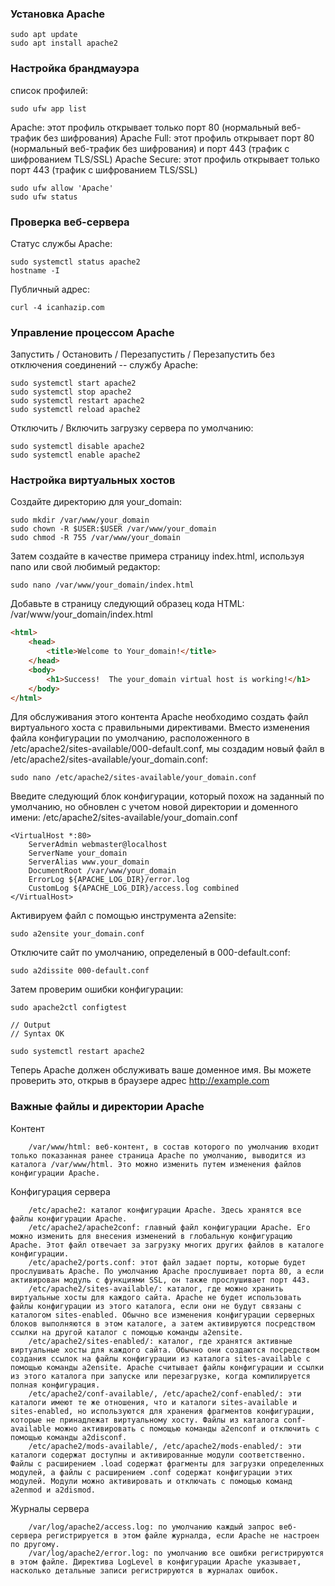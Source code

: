 ### Установка Apache
```
sudo apt update
sudo apt install apache2
```
### Настройка брандмауэра
список профилей:
```
sudo ufw app list
```
Apache: этот профиль открывает только порт 80 (нормальный веб-трафик без шифрования)
Apache Full: этот профиль открывает порт 80 (нормальный веб-трафик без шифрования) и порт 443 (трафик с шифрованием TLS/SSL)
Apache Secure: этот профиль открывает только порт 443 (трафик с шифрованием TLS/SSL)
```
sudo ufw allow 'Apache'
sudo ufw status
```
### Проверка веб-сервера
Статус службы Apache:
```
sudo systemctl status apache2
hostname -I
```
Публичный адрес:
```
curl -4 icanhazip.com
```
### Управление процессом Apache
Запустить / Остановить / Перезапустить / Перезапустить без отключения соединений -- службу Apache:
```
sudo systemctl start apache2
sudo systemctl stop apache2
sudo systemctl restart apache2
sudo systemctl reload apache2
```
Отключить / Включить загрузку сервера по умолчанию:
```
sudo systemctl disable apache2
sudo systemctl enable apache2
```
### Настройка виртуальных хостов
Создайте директорию для your_domain:
```
sudo mkdir /var/www/your_domain
sudo chown -R $USER:$USER /var/www/your_domain
sudo chmod -R 755 /var/www/your_domain
```
Затем создайте в качестве примера страницу index.html, используя nano или свой любимый редактор:
```
sudo nano /var/www/your_domain/index.html
```
Добавьте в страницу следующий образец кода HTML:
/var/www/your_domain/index.html
```html
<html>
    <head>
        <title>Welcome to Your_domain!</title>
    </head>
    <body>
        <h1>Success!  The your_domain virtual host is working!</h1>
    </body>
</html>
```
Для обслуживания этого контента Apache необходимо создать файл виртуального хоста с правильными директивами. Вместо изменения файла конфигурации по умолчанию, расположенного в /etc/apache2/sites-available/000-default.conf, мы создадим новый файл в /etc/apache2/sites-available/your_domain.conf:
```
sudo nano /etc/apache2/sites-available/your_domain.conf
```
Введите следующий блок конфигурации, который похож на заданный по умолчанию, но обновлен с учетом новой директории и доменного имени:
/etc/apache2/sites-available/your_domain.conf
```
<VirtualHost *:80>
    ServerAdmin webmaster@localhost
    ServerName your_domain
    ServerAlias www.your_domain
    DocumentRoot /var/www/your_domain
    ErrorLog ${APACHE_LOG_DIR}/error.log
    CustomLog ${APACHE_LOG_DIR}/access.log combined
</VirtualHost>
```
Активируем файл с помощью инструмента a2ensite:
```
sudo a2ensite your_domain.conf
```
Отключите сайт по умолчанию, определеный в 000-default.conf:
```
sudo a2dissite 000-default.conf
```
Затем проверим ошибки конфигурации:
```
sudo apache2ctl configtest

// Output
// Syntax OK

sudo systemctl restart apache2
```
Теперь Apache должен обслуживать ваше доменное имя. Вы можете проверить это, открыв в браузере адрес http://example.com
### Важные файлы и директории Apache
Контент
```
    /var/www/html: веб-контент, в состав которого по умолчанию входит только показанная ранее страница Apache по умолчанию, выводится из каталога /var/www/html. Это можно изменить путем изменения файлов конфигурации Apache.
```
Конфигурация сервера
```
    /etc/apache2: каталог конфигурации Apache. Здесь хранятся все файлы конфигурации Apache.
    /etc/apache2/apache2conf: главный файл конфигурации Apache. Его можно изменить для внесения изменений в глобальную конфигурацию Apache. Этот файл отвечает за загрузку многих других файлов в каталоге конфигурации.
    /etc/apache2/ports.conf: этот файл задает порты, которые будет прослушивать Apache. По умолчанию Apache прослушивает порта 80, а если активирован модуль с функциями SSL, он также прослушивает порт 443.
    /etc/apache2/sites-available/: каталог, где можно хранить виртуальные хосты для каждого сайта. Apache не будет использовать файлы конфигурации из этого каталога, если они не будут связаны с каталогом sites-enabled. Обычно все изменения конфигурации серверных блоков выполняются в этом каталоге, а затем активируются посредством ссылки на другой каталог с помощью команды a2ensite.
    /etc/apache2/sites-enabled/: каталог, где хранятся активные виртуальные хосты для каждого сайта. Обычно они создаются посредством создания ссылок на файлы конфигурации из каталога sites-available с помощью команды a2ensite. Apache считывает файлы конфигурации и ссылки из этого каталога при запуске или перезагрузке, когда компилируется полная конфигурация.
    /etc/apache2/conf-available/, /etc/apache2/conf-enabled/: эти каталоги имеют те же отношения, что и каталоги sites-available и sites-enabled, но используются для хранения фрагментов конфигурации, которые не принадлежат виртуальному хосту. Файлы из каталога conf-available можно активировать с помощью команды a2enconf и отключить с помощью команды a2disconf.
    /etc/apache2/mods-available/, /etc/apache2/mods-enabled/: эти каталоги содержат доступны и активированные модули соответственно. Файлы с расширением .load содержат фрагменты для загрузки определенных модулей, а файлы с расширением .conf содержат конфигурации этих модулей. Модули можно активировать и отключать с помощью команд a2enmod и a2dismod.
```
Журналы сервера
```
    /var/log/apache2/access.log: по умолчанию каждый запрос веб-сервера регистрируется в этом файле журналда, если Apache не настроен по другому.
    /var/log/apache2/error.log: по умолчанию все ошибки регистрируются в этом файле. Директива LogLevel в конфигурации Apache указывает, насколько детальные записи регистрируются в журналах ошибок.

```
